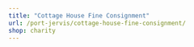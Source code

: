 ```yaml
---
title: "Cottage House Fine Consignment"
url: /port-jervis/cottage-house-fine-consignment/
shop: charity
---
```

